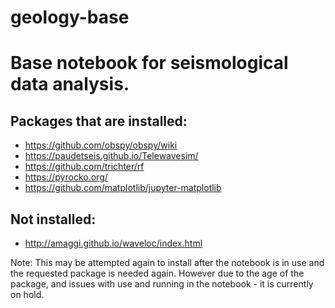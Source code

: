 # geology-base
Base notebook for seismological data analysis. 
===

Packages that are installed: 
--- 
* https://github.com/obspy/obspy/wiki
* https://paudetseis.github.io/Telewavesim/
* https://github.com/trichter/rf
* https://pyrocko.org/
* https://github.com/matplotlib/jupyter-matplotlib



Not installed:
---

* http://amaggi.github.io/waveloc/index.html

Note: This may be attempted again to install after the notebook is in use and the requested package is needed again. However due to the age of the package, and issues with use and running in the notebook - it is currently on hold. 

